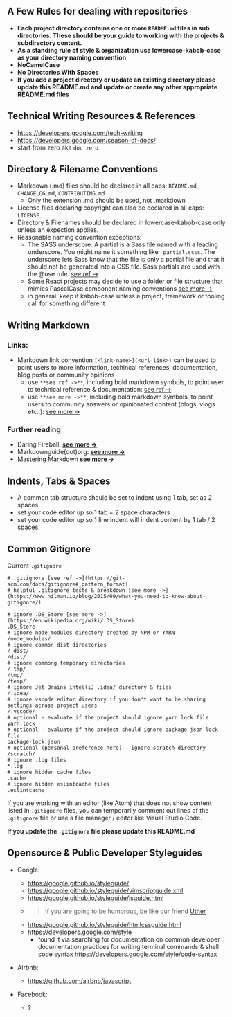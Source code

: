 ## A Few Rules for dealing with repositories

- **Each project directory contains one or more `README.md` files in sub directories. These should be your guide to working with the projects & subdirectory content.**
- **As a standing rule of style & organization use lowercase-kabob-case as your directory naming convention**
- **NoCamelCase**
- **No Directories With Spaces**
- **If you add a project directory or update an existing directory please update this README.md and update or create any other appropriate README.md files**

## Technical Writing Resources & References

  - https://developers.google.com/tech-writing
  - https://developers.google.com/season-of-docs/
  - start from zero aka `doc zero`

## Directory & Filename Conventions

- Markdown (.md) files should be declared in all caps: `README.md`, `CHANGELOG.md`, `CONTRIBUTING.md`
	- Only the extension .md should be used, not .markdown
- License files declaring copyright can also be declared in all caps: `LICENSE` 
- Directory & Filenames should be declared in lowercase-kabob-case only unless an expection applies.
- Reasonable naming convention exceptions:
	- The SASS underscore: A partial is a Sass file named with a leading underscore. You might name it something like `_partial.scss`. The underscore lets Sass know that the file is only a partial file and that it should not be generated into a CSS file. Sass partials are used with the @use rule. [see ref ->](https://sass-lang.com/guide#topic-4)
	- Some React projects may decide to use a folder or file structure that mimics PascalCase component naming conventions [see more ->](https://stackoverflow.com/a/56196707)
	- in general: keep it kabob-case unless a project, framework or tooling call for something different



## Writing Markdown

### Links:
  - Markdown link convention `[<link-name>](<url-link>)` can be used to point users to more information, techincal references, documentation, blog posts or community opinions
    - use `**see ref ->**`, including bold markdown symbols, to point user to technical reference & documentation: [see ref ->](https://sass-lang.com/guide#topic-4)
    - use `**see more ->**`, including bold markdown symbols, to point users to community answers or opinionated content (blogs, vlogs etc..): [see more ->](https://stackoverflow.com/a/56196707)

### Further reading

  - Daring Fireball: [**see more ->**](https://daringfireball.net/projects/markdown/)
  - Markdownguide(dot)org: [**see more ->**](https://www.markdownguide.org/)
  - Mastering Markdown [**see more ->**](https://guides.github.com/features/mastering-markdown/)

## Indents, Tabs & Spaces
  - A common tab structure should be set to indent using 1 tab, set as 2 spaces
  - set your code editor up so 1 tab = 2 space characters
  - set your code editor up so 1 line indent will indent content by 1 tab / 2 spaces

## Common Gitignore

Current `.gitignore`

```
# .gitignore [see ref ->](https://git-scm.com/docs/gitignore#_pattern_format)
# helpful .gitignore tests & breakdown [see more ->](https://www.hilman.io/blog/2015/09/what-you-need-to-know-about-gitignore/)

# ignore .DS_Store [see more ->](https://en.wikipedia.org/wiki/.DS_Store)
.DS_Store
# ignore node_modules directory created by NPM or YARN
/node_modules/
# ignore common dist directories
/_dist/
/dist/
# ignore commong temporary directories
/_tmp/
/tmp/
/temp/
# ignore Jet Brains intelliJ .idea/ directory & files
/.idea/
# ignore vscode editor directory if you don't want to be sharing settings across project users
/.vscode/
# optional - evaluate if the project should ignore yarn lock file
yarn.lock
# optional - evaluate if the project should ignore package json lock file
package-lock.json
# optional (personal preference here) - ignore scratch directory
/scratch/ 
# ignore .log files
*.log
# ignore hidden cache files
.cache
# ignore hidden eslintcache files
.eslintcache
```

If you are working with an editor (like Atom) that does not show content listed in `.gitignore` files, you can temporarily comment out lines of the `.gitignore` file or use a file manager / editor like Visual Studio Code.

**If you update the `.gitignore` file please update this README.md**

## Opensource & Public Developer Styleguides

  - Google:
    - https://google.github.io/styleguide/
    - https://google.github.io/styleguide/vimscriptguide.xml
    - https://google.github.io/styleguide/jsguide.html
    - > If you are going to be humorous, be like our friend [Uther](https://google.github.io/styleguide/jsguide.html#appendices-documentation-annotations)
    - https://google.github.io/styleguide/htmlcssguide.html
    - https://developers.google.com/style
      - found it via searching for documentation on common developer documentation practices for writing terminal commands & shell code syntax https://developers.google.com/style/code-syntax


  - Airbnb:
    - https://github.com/airbnb/javascript

  - Facebook:
    - ?
